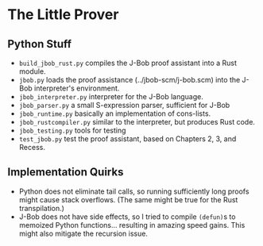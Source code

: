 The Little Prover
=================

Python Stuff
------------

- `build_jbob_rust.py` compiles the J-Bob proof assistant into a Rust module.
- `jbob.py` loads the proof assistance (../jbob-scm/j-bob.scm) into the J-Bob interpreter's environment.
- `jbob_interpreter.py` interpreter for the J-Bob language.
- `jbob_parser.py` a small S-expression parser, sufficient for J-Bob
- `jbob_runtime.py` basically an implementation of cons-lists.
- `jbob_rustcompiler.py` similar to the interpreter, but produces Rust code.
- `jbob_testing.py` tools for testing
- `test_jbob.py` test the proof assistant, based on Chapters 2, 3, and Recess.

Implementation Quirks
---------------------
- Python does not eliminate tail calls, so running sufficiently long proofs might
cause stack overflows. (The same might be true for the Rust transpilation.)
- J-Bob does not have side effects, so I tried to compile `(defun)`s to memoized
  Python functions... resulting in amazing speed gains. This might also mitigate
  the recursion issue.